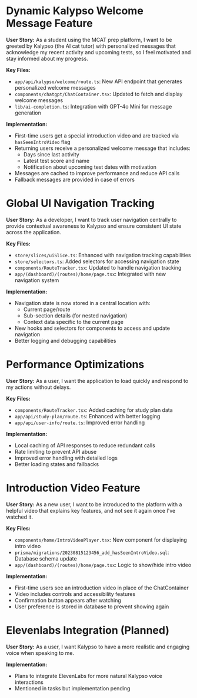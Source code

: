 # Dynamic Kalypso Welcome Message Feature

**User Story:** As a student using the MCAT prep platform, I want to be greeted by Kalypso (the AI cat tutor) with personalized messages that acknowledge my recent activity and upcoming tests, so I feel motivated and stay informed about my progress.

**Key Files:**
- `app/api/kalypso/welcome/route.ts`: New API endpoint that generates personalized welcome messages
- `components/chatgpt/ChatContainer.tsx`: Updated to fetch and display welcome messages
- `lib/ai-completion.ts`: Integration with GPT-4o Mini for message generation

**Implementation:**
- First-time users get a special introduction video and are tracked via `hasSeenIntroVideo` flag
- Returning users receive a personalized welcome message that includes:
  - Days since last activity
  - Latest test score and name
  - Notification about upcoming test dates with motivation
- Messages are cached to improve performance and reduce API calls
- Fallback messages are provided in case of errors

# Global UI Navigation Tracking

**User Story:** As a developer, I want to track user navigation centrally to provide contextual awareness to Kalypso and ensure consistent UI state across the application.

**Key Files:**
- `store/slices/uiSlice.ts`: Enhanced with navigation tracking capabilities
- `store/selectors.ts`: Added selectors for accessing navigation state
- `components/RouteTracker.tsx`: Updated to handle navigation tracking
- `app/(dashboard)/(routes)/home/page.tsx`: Integrated with new navigation system

**Implementation:**
- Navigation state is now stored in a central location with:
  - Current page/route 
  - Sub-section details (for nested navigation)
  - Context data specific to the current page
- New hooks and selectors for components to access and update navigation
- Better logging and debugging capabilities

# Performance Optimizations

**User Story:** As a user, I want the application to load quickly and respond to my actions without delays.

**Key Files:**
- `components/RouteTracker.tsx`: Added caching for study plan data
- `app/api/study-plan/route.ts`: Enhanced with better logging
- `app/api/user-info/route.ts`: Improved error handling

**Implementation:**
- Local caching of API responses to reduce redundant calls
- Rate limiting to prevent API abuse
- Improved error handling with detailed logs
- Better loading states and fallbacks

# Introduction Video Feature

**User Story:** As a new user, I want to be introduced to the platform with a helpful video that explains key features, and not see it again once I've watched it.

**Key Files:**
- `components/home/IntroVideoPlayer.tsx`: New component for displaying intro video
- `prisma/migrations/20230815123456_add_hasSeenIntroVideo.sql`: Database schema update
- `app/(dashboard)/(routes)/home/page.tsx`: Logic to show/hide intro video

**Implementation:**
- First-time users see an introduction video in place of the ChatContainer
- Video includes controls and accessibility features
- Confirmation button appears after watching
- User preference is stored in database to prevent showing again

# Elevenlabs Integration (Planned)

**User Story:** As a user, I want Kalypso to have a more realistic and engaging voice when speaking to me.

**Implementation:**
- Plans to integrate ElevenLabs for more natural Kalypso voice interactions
- Mentioned in tasks but implementation pending
